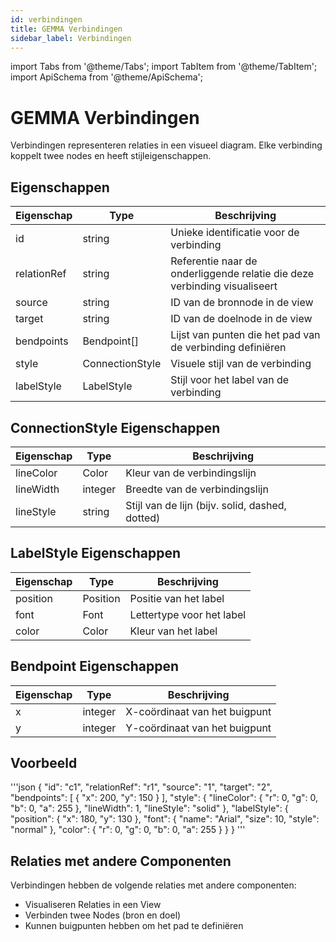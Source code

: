 ```yaml
---
id: verbindingen
title: GEMMA Verbindingen
sidebar_label: Verbindingen
---
```



import Tabs from '@theme/Tabs';
import TabItem from '@theme/TabItem';
import ApiSchema from '@theme/ApiSchema';

# GEMMA Verbindingen

Verbindingen representeren relaties in een visueel diagram. Elke verbinding koppelt twee nodes en heeft stijleigenschappen.

## Eigenschappen

| Eigenschap | Type | Beschrijving |
|------------|------|-------------|
| id | string | Unieke identificatie voor de verbinding |
| relationRef | string | Referentie naar de onderliggende relatie die deze verbinding visualiseert |
| source | string | ID van de bronnode in de view |
| target | string | ID van de doelnode in de view |
| bendpoints | Bendpoint[] | Lijst van punten die het pad van de verbinding definiëren |
| style | ConnectionStyle | Visuele stijl van de verbinding |
| labelStyle | LabelStyle | Stijl voor het label van de verbinding |

## ConnectionStyle Eigenschappen

| Eigenschap | Type | Beschrijving |
|------------|------|-------------|
| lineColor | Color | Kleur van de verbindingslijn |
| lineWidth | integer | Breedte van de verbindingslijn |
| lineStyle | string | Stijl van de lijn (bijv. solid, dashed, dotted) |

## LabelStyle Eigenschappen

| Eigenschap | Type | Beschrijving |
|------------|------|-------------|
| position | Position | Positie van het label |
| font | Font | Lettertype voor het label |
| color | Color | Kleur van het label |

## Bendpoint Eigenschappen

| Eigenschap | Type | Beschrijving |
|------------|------|-------------|
| x | integer | X-coördinaat van het buigpunt |
| y | integer | Y-coördinaat van het buigpunt |

## Voorbeeld

'''json
{
  "id": "c1",
  "relationRef": "r1",
  "source": "1",
  "target": "2",
  "bendpoints": [
    {
      "x": 200,
      "y": 150
    }
  ],
  "style": {
    "lineColor": {
      "r": 0,
      "g": 0,
      "b": 0,
      "a": 255
    },
    "lineWidth": 1,
    "lineStyle": "solid"
  },
  "labelStyle": {
    "position": {
      "x": 180,
      "y": 130
    },
    "font": {
      "name": "Arial",
      "size": 10,
      "style": "normal"
    },
    "color": {
      "r": 0,
      "g": 0,
      "b": 0,
      "a": 255
    }
  }
}
'''

## Relaties met andere Componenten

Verbindingen hebben de volgende relaties met andere componenten:

- Visualiseren Relaties in een View
- Verbinden twee Nodes (bron en doel)
- Kunnen buigpunten hebben om het pad te definiëren 